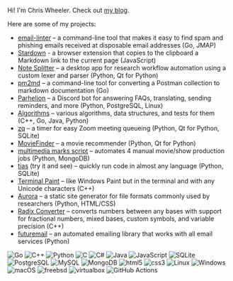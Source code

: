 Hi! I'm Chris Wheeler. Check out [my blog](https://chriswheeler.dev).

Here are some of my projects:

<!-- * [URL shortener](https://makemeshort.buzz/) – a full-stack link shortener with marketing tools (JavaScript, Node.js, MySQL, HTML/CSS, Linux) -->
* [email-linter](https://github.com/wheelercj/email-linter) – a command-line tool that makes it easy to find spam and phishing emails received at disposable email addresses (Go, JMAP)
* [Stardown](https://github.com/wheelercj/Stardown) - a browser extension that copies to the clipboard a Markdown link to the current page (JavaScript)
* [Note Splitter](https://github.com/wheelercj/note-splitter) – a desktop app for research workflow automation using a custom lexer and parser (Python, Qt for Python)
* [pm2md](https://github.com/wheelercj/pm2md) – a command-line tool for converting a Postman collection to markdown documentation (Go)
* [Parhelion](https://github.com/wheelercj/Parhelion) – a Discord bot for answering FAQs, translating, sending reminders, and more (Python, PostgreSQL, Linux)
* [Algorithms](https://github.com/wheelercj/Algorithms) – various algorithms, data structures, and tests for them (C++, Go, Java, Python)
* [zq](https://github.com/wheelercj/zq) – a timer for easy Zoom meeting queueing (Python, Qt for Python, SQLite)
* [MovieFinder](https://github.com/chizuo/COMP587-MovieApplication) – a movie recommender (Python, Qt for Python)
* [multimedia marks script](https://github.com/wheelercj/multimedia-marks-script) – automates 4 manual movie/show production jobs (Python, MongoDB)
* [tias](https://github.com/wheelercj/tias) (try it and see) – quickly run code in almost any language (Python, SQLite)
* [Terminal Paint](https://github.com/wheelercj/terminal-paint) – like Windows Paint but in the terminal and with any Unicode characters (C++)
* [Aurora](https://github.com/wheelercj/aurora) – a static site generator for file formats commonly used by researchers (Python, HTML/CSS)
* [Radix Converter](https://github.com/wheelercj/Radix-Converter) – converts numbers between any bases with support for fractional numbers, mixed bases, custom symbols, and variable precision (C++)
* [futuremail](https://github.com/wheelercj/futuremail) – an automated emailing library that works with all email services (Python)

<!-- Logo names used by shields.io: https://github.com/simple-icons/simple-icons/blob/master/slugs.md -->
<!-- The hex number after the logo name is the badge's color. More options and details here: https://shields.io/badges/endpoint-badge -->
![Go](https://img.shields.io/badge/Go-00ADD8.svg?logo=Go&style=for-the-badge&logoColor=white)
![C++](https://img.shields.io/badge/-C++-365dbf.svg?logo=C%2B%2B&style=for-the-badge)
![Python](https://img.shields.io/badge/-Python-F9DC3E.svg?logo=Python&style=for-the-badge)
![C](https://img.shields.io/badge/C-4640b8.svg?logo=C&style=for-the-badge)
![C#](https://img.shields.io/badge/C%23-239120.svg?logo=C-sharp&style=for-the-badge)
![Java](https://img.shields.io/badge/Java-007396.svg?logo=Java&style=for-the-badge)
![JavaScript](https://img.shields.io/badge/JavaScript-F7DF1E.svg?logo=JavaScript&style=for-the-badge&logoColor=white)
![SQLite](https://img.shields.io/badge/SQLite-%2307405e.svg?logo=sqlite&style=for-the-badge&logoColor=white)
![PostgreSQL](https://img.shields.io/badge/PostgreSQL-336791.svg?logo=postgresql&style=for-the-badge&logoColor=white)
![MySQL](https://img.shields.io/badge/mysql-3e6e93.svg?logo=mysql&style=for-the-badge&logoColor=white)
![MongoDB](https://img.shields.io/badge/mongodb-116149.svg?logo=mongodb&style=for-the-badge&logoColor=white)
![html5](https://img.shields.io/badge/html5-ee6428.svg?logo=html5&style=for-the-badge&logoColor=white)
![css3](https://img.shields.io/badge/css3-2a61ea.svg?logo=css3&style=for-the-badge&logoColor=white)
![Linux](https://img.shields.io/badge/-Linux-6C6694.svg?logo=linux&style=for-the-badge)
![Windows](https://img.shields.io/badge/-Windows-0078D6.svg?logo=windows&style=for-the-badge)
![macOS](https://img.shields.io/badge/-Mac-5a5a5a.svg?logo=macos&style=for-the-badge)
![freebsd](https://img.shields.io/badge/freebsd-d30000.svg?logo=freebsd&style=for-the-badge)
![virtualbox](https://img.shields.io/badge/virtualbox-16355e.svg?logo=virtualbox&style=for-the-badge)
![GitHub Actions](https://img.shields.io/badge/GitHub%20Actions-2088FF.svg?logo=githubactions&style=for-the-badge&logoColor=white)
